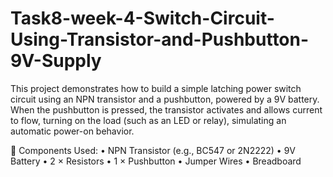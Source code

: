 # Task8-week-4-Switch-Circuit-Using-Transistor-and-Pushbutton-9V-Supply
This project demonstrates how to build a simple latching power switch circuit using an NPN transistor and a pushbutton, powered by a 9V battery. When the pushbutton is pressed, the transistor activates and allows current to flow, turning on the load (such as an LED or relay), simulating an automatic power-on behavior.

🔧 Components Used:
	•	NPN Transistor (e.g., BC547 or 2N2222)
	•	9V Battery
	•	2 × Resistors
	•	1 × Pushbutton
	•	Jumper Wires
	•	Breadboard
